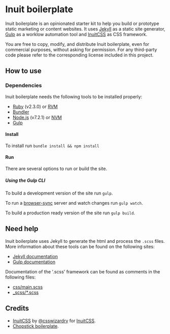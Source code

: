 # Inuit boilerplate

Inuit boilerplate is an opinionated starter kit to help you build or prototype static marketing or content websites. It uses [Jekyll](http://jekyllrb.com/) as a static site generator, [Gulp](http://gulpjs.com/) as a worklow automation tool and [InuitCSS](https://github.com/inuitcss) as CSS framework.

You are free to copy, modify, and distribute Inuit boilerplate, even for commercial purposes, without asking for permission. For any third-party code please refer to the corresponding license included in this project.

## How to use

### Dependencies
Inuit boilerplate needs the following tools to be installed properly:
- [Ruby](https://www.ruby-lang.org/en/) (v2.3.0) or [RVM](https://rvm.io/)
- [Bundler](https://bundler.io/)
- [Node.js](https://nodejs.org/en/) (v7.2.1) or [NVM](https://github.com/creationix/nvm)
- [Gulp](http://gulpjs.com/)

#### Install
To install run `bundle install && npm install`

#### Run
There are several options to run or build the site.

##### Using the Gulp CLI
To build a development version of the site run `gulp`.

To run a [browser-sync](https://www.browsersync.io/) server and watch changes run `gulp watch`.

To build a production ready version of the site run `gulp build`.

## Need help
Inuit boilerplate uses Jekyll to generate the html and process the `.scss` files. More information about these tools can be found on the following sites:
- [Jekyll documentation](http://jekyllrb.com/docs/home/)
- [Gulp documentation](https://github.com/gulpjs/gulp/blob/master/docs/getting-started.md)

Documentation of the '.scss' framework can be found as comments in the following files:
- [css/main.scss](https://github.com/Dietr/hashi-boilerplate/blob/master/css/main.scss)
- [_scss/*.scss](https://github.com/Dietr/hashi-boilerplate/tree/master/_scss)

## Credits
- [InuitCSS](https://github.com/inuitcss/inuitcss) by [@csswizardry](https://twitter.com/csswizardry) for [InuitCSS](https://github.com/inuitcss).
- [Chopstick boilerplate](https://github.com/getchopstick/chopstick-boilerplate/).
